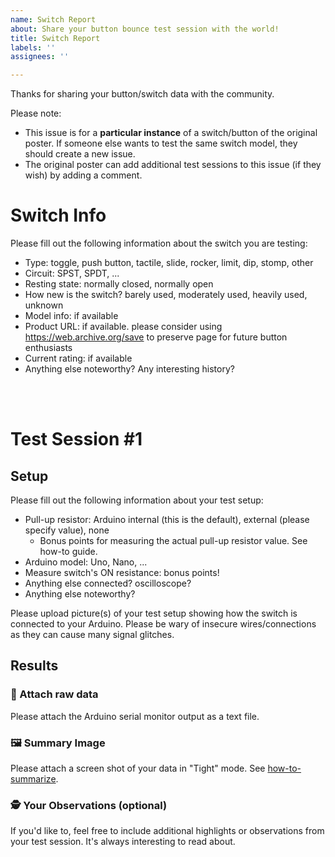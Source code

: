 ```yaml
---
name: Switch Report
about: Share your button bounce test session with the world!
title: Switch Report
labels: ''
assignees: ''

---
```


Thanks for sharing your button/switch data with the community.

Please note: 
- This issue is for a **particular instance** of a switch/button of the original poster. If someone else wants to test the same switch model, they should create a new issue.
- The original poster can add additional test sessions to this issue (if they wish) by adding a comment.

# Switch Info
Please fill out the following information about the switch you are testing:

- Type: toggle, push button, tactile, slide, rocker, limit, dip, stomp, other
- Circuit: SPST, SPDT, ...
- Resting state: normally closed, normally open
- How new is the switch? barely used, moderately used, heavily used, unknown
- Model info: if available
- Product URL: if available. please consider using https://web.archive.org/save to preserve page for future button enthusiasts
- Current rating: if available
- Anything else noteworthy? Any interesting history?

<br><br>

# Test Session #1

## Setup
Please fill out the following information about your test setup:
- Pull-up resistor: Arduino internal (this is the default), external (please specify value), none
    - Bonus points for measuring the actual pull-up resistor value. See how-to guide.
- Arduino model: Uno, Nano, ...
- Measure switch's ON resistance: bonus points!
- Anything else connected? oscilloscope?
- Anything else noteworthy?

Please upload picture(s) of your test setup showing how the switch is connected to your Arduino. Please be wary of insecure wires/connections as they can cause many signal glitches.


## Results
### 📄 Attach raw data
Please attach the Arduino serial monitor output as a text file.

### 🖼️ Summary Image
Please attach a screen shot of your data in "Tight" mode. See [how-to-summarize](https://github.com/adamfk/bouncy-button-data/blob/main/how-to-summarize.md).

### 🕵️ Your Observations (optional)
If you'd like to, feel free to include additional highlights or observations from your test session. It's always interesting to read about.
